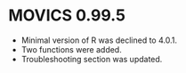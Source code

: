 # MOVICS 0.99.5

* Minimal version of R was declined to 4.0.1.
* Two functions were added. 
* Troubleshooting section was updated.
